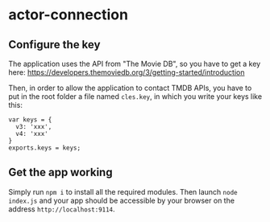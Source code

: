 # actor-connection

## Configure the key

The application uses the API from "The Movie DB", so you have to get a key here: https://developers.themoviedb.org/3/getting-started/introduction

Then, in order to allow the application to contact TMDB APIs, you have to put in the root folder a file named `cles.key`, in which you write your keys like this:

```
var keys = {
  v3: 'xxx',
  v4: 'xxx'
}
exports.keys = keys;
```

## Get the app working

Simply run `npm i` to install all the required modules. Then launch `node index.js` and your app should be accessible by your browser on the address `http://localhost:9114`.
